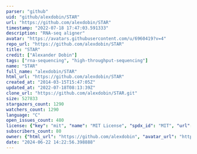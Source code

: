 ```yaml
---
parser: "github"
uid: "github/alexdobin/STAR"
url: "https://github.com/alexdobin/STAR"
timestamp: "2022-07-18 17:47:03.591333"
description: "RNA-seq aligner"
avatar: "https://avatars.githubusercontent.com/u/6960419?v=4"
repo_url: "https://github.com/alexdobin/STAR"
title: "STAR"
credit: ["Alexander Dobin"]
tags: ["rna-sequencing", "high-throughput-sequencing"]
name: "STAR"
full_name: "alexdobin/STAR"
html_url: "https://github.com/alexdobin/STAR"
created_at: "2014-03-15T15:47:05Z"
updated_at: "2022-07-18T08:13:39Z"
clone_url: "https://github.com/alexdobin/STAR.git"
size: 527833
stargazers_count: 1290
watchers_count: 1290
language: "C"
open_issues_count: 480
license: {"key": "mit", "name": "MIT License", "spdx_id": "MIT", "url": "https://api.github.com/licenses/mit", "node_id": "MDc6TGljZW5zZTEz"}
subscribers_count: 80
owner: {"html_url": "https://github.com/alexdobin", "avatar_url": "https://avatars.githubusercontent.com/u/6960419?v=4", "login": "alexdobin", "type": "User"}
date: "2024-06-22 14:22:56.398888"
---
```

